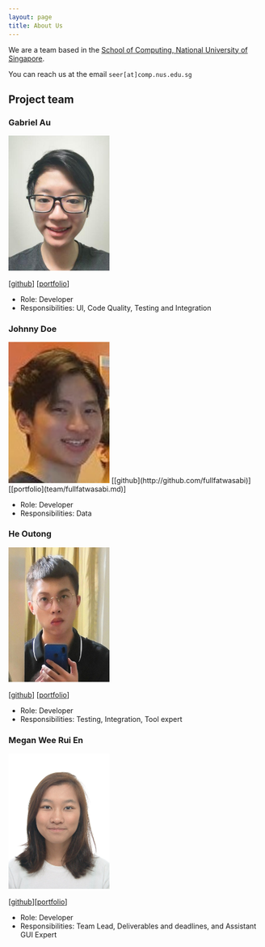 ```yaml
---
layout: page
title: About Us
---
```


We are a team based in the [School of Computing, National University of Singapore](http://www.comp.nus.edu.sg).

You can reach us at the email `seer[at]comp.nus.edu.sg`

## Project team

[comment]: <> (### John Doe)

[comment]: <> (<img src="images/johndoe.png" width="200px">)

[comment]: <> ([[homepage]&#40;http://www.comp.nus.edu.sg/~damithch&#41;])

[comment]: <> ([[github]&#40;https://github.com/johndoe&#41;])

[comment]: <> ([[portfolio]&#40;team/johndoe.md&#41;])

[comment]: <> (* Role: Project Advisor)

### Gabriel Au

<img src="images/gabau.png" width="200px">

[[github](http://github.com/Gabau)]
[[portfolio](team/gabau.md)]

* Role: Developer
* Responsibilities: UI, Code Quality, Testing and Integration

### Johnny Doe

<img src="images/fullfatwasabi.png" width="200px">
[[github](http://github.com/fullfatwasabi)][[portfolio](team/fullfatwasabi.md)]


* Role: Developer
* Responsibilities: Data

[comment]: <> (### Jean Doe)

[comment]: <> (<img src="images/johndoe.png" width="200px">)

[comment]: <> ([[github]&#40;http://github.com/johndoe&#41;])

[comment]: <> (* Role: Developer)

[comment]: <> (* Responsibilities: Dev Ops + Threading)

### He Outong

<img src="images/irvinghe000.png" width="200px">

[[github](http://github.com/IrvingHe000)]
[[portfolio](team/outong.md)]

* Role: Developer
* Responsibilities: Testing, Integration, Tool expert

### Megan Wee Rui En

<img src="images/mweeruien.png" width="200px">

[[github](http://github.com/mweeruien)][[portfolio](team/mweeruien.md)]

* Role: Developer
* Responsibilities: Team Lead, Deliverables and deadlines, and Assistant GUI Expert
